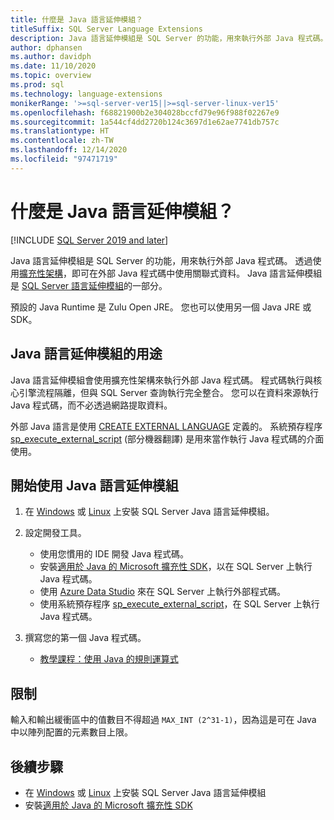 ```yaml
---
title: 什麼是 Java 語言延伸模組？
titleSuffix: SQL Server Language Extensions
description: Java 語言延伸模組是 SQL Server 的功能，用來執行外部 Java 程式碼。 透過使用擴充性架構，即可在外部 Java 程式碼中使用關聯式資料。
author: dphansen
ms.author: davidph
ms.date: 11/10/2020
ms.topic: overview
ms.prod: sql
ms.technology: language-extensions
monikerRange: '>=sql-server-ver15||>=sql-server-linux-ver15'
ms.openlocfilehash: f68821900b2e304028bccfd79e96f988f02267e9
ms.sourcegitcommit: 1a544cf4dd2720b124c3697d1e62ae7741db757c
ms.translationtype: HT
ms.contentlocale: zh-TW
ms.lasthandoff: 12/14/2020
ms.locfileid: "97471719"
---
```

# <a name="what-is-java-language-extension"></a>什麼是 Java 語言延伸模組？
[!INCLUDE [SQL Server 2019 and later](../includes/applies-to-version/sqlserver2019.md)]

Java 語言延伸模組是 SQL Server 的功能，用來執行外部 Java 程式碼。 透過使用[擴充性架構](concepts/extensibility-framework.md)，即可在外部 Java 程式碼中使用關聯式資料。 Java 語言延伸模組是 [SQL Server 語言延伸模組](language-extensions-overview.md)的一部分。

預設的 Java Runtime 是 Zulu Open JRE。 您也可以使用另一個 Java JRE 或 SDK。

## <a name="what-you-can-do-with-the-java-language-extension"></a>Java 語言延伸模組的用途

Java 語言延伸模組會使用擴充性架構來執行外部 Java 程式碼。 程式碼執行與核心引擎流程隔離，但與 SQL Server 查詢執行完全整合。 您可以在資料來源執行 Java 程式碼，而不必透過網路提取資料。

外部 Java 語言是使用 [CREATE EXTERNAL LANGUAGE](https://docs.microsoft.com/sql/t-sql/statements/create-external-language-transact-sql) 定義的。 系統預存程序 [sp_execute_external_script](https://docs.microsoft.com/sql/relational-databases/system-stored-procedures/sp-execute-external-script-transact-sql) \(部分機器翻譯\) 是用來當作執行 Java 程式碼的介面使用。

## <a name="get-started-with-java-language-extension"></a>開始使用 Java 語言延伸模組

1. 在 [Windows](install/windows-java.md) 或 [Linux](../linux/sql-server-linux-setup-language-extensions-java.md) 上安裝 SQL Server Java 語言延伸模組。

1. 設定開發工具。

    + 使用您慣用的 IDE 開發 Java 程式碼。
    + 安裝[適用於 Java 的 Microsoft 擴充性 SDK](how-to/extensibility-sdk-java-sql-server.md)，以在 SQL Server 上執行 Java 程式碼。
    + 使用 [Azure Data Studio](../azure-data-studio/what-is.md) 來在 SQL Server 上執行外部程式碼。
    + 使用系統預存程序 [sp_execute_external_script](https://docs.microsoft.com/sql/relational-databases/system-stored-procedures/sp-execute-external-script-transact-sql)，在 SQL Server 上執行 Java 程式碼。

1. 撰寫您的第一個 Java 程式碼。

    + [教學課程：使用 Java 的規則運算式](tutorials/search-for-string-using-regular-expressions-in-java.md)

## <a name="limitations"></a>限制

輸入和輸出緩衝區中的值數目不得超過 `MAX_INT (2^31-1)`，因為這是可在 Java 中以陣列配置的元素數目上限。

## <a name="next-steps"></a>後續步驟

+ 在 [Windows](install/windows-java.md) 或 [Linux](../linux/sql-server-linux-setup-language-extensions-java.md) 上安裝 SQL Server Java 語言延伸模組
+ 安裝[適用於 Java 的 Microsoft 擴充性 SDK](how-to/extensibility-sdk-java-sql-server.md)
